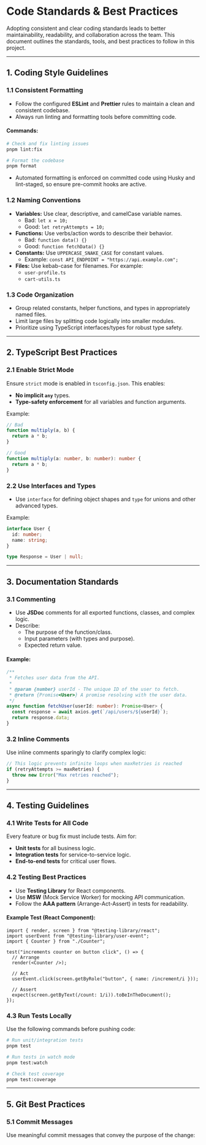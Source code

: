 # Code Standards & Best Practices

Adopting consistent and clear coding standards leads to better maintainability, readability, and collaboration across the team. This document outlines the standards, tools, and best practices to follow in this project.

---

## **1. Coding Style Guidelines**

### **1.1 Consistent Formatting**
- Follow the configured **ESLint** and **Prettier** rules to maintain a clean and consistent codebase.
- Always run linting and formatting tools before committing code.

#### Commands:
```bash
# Check and fix linting issues
pnpm lint:fix

# Format the codebase
pnpm format
```

- Automated formatting is enforced on committed code using Husky and lint-staged, so ensure pre-commit hooks are active.

### **1.2 Naming Conventions**
- **Variables:** Use clear, descriptive, and camelCase variable names.
  - Bad: `let x = 10;`
  - Good: `let retryAttempts = 10;`
- **Functions:** Use verbs/action words to describe their behavior.
  - Bad: `function data() {}`
  - Good: `function fetchData() {}`
- **Constants:** Use `UPPERCASE_SNAKE_CASE` for constant values.
  - Example: `const API_ENDPOINT = "https://api.example.com";`
- **Files:** Use kebab-case for filenames. For example:
  - `user-profile.ts`
  - `cart-utils.ts`

### **1.3 Code Organization**
- Group related constants, helper functions, and types in appropriately named files.
- Limit large files by splitting code logically into smaller modules.
- Prioritize using TypeScript interfaces/types for robust type safety.

---

## **2. TypeScript Best Practices**

### **2.1 Enable Strict Mode**
Ensure `strict` mode is enabled in `tsconfig.json`. This enables:
- **No implicit `any`** types.
- **Type-safety enforcement** for all variables and function arguments.
  
Example:
```ts
// Bad
function multiply(a, b) {
  return a * b;
}

// Good
function multiply(a: number, b: number): number {
  return a * b;
}
```

### **2.2 Use Interfaces and Types**
- Use `interface` for defining object shapes and `type` for unions and other advanced types.
  
Example:
```ts
interface User {
  id: number;
  name: string;
}

type Response = User | null;
```

---

## **3. Documentation Standards**

### **3.1 Commenting**
- Use **JSDoc** comments for all exported functions, classes, and complex logic.
- Describe:
  - The purpose of the function/class.
  - Input parameters (with types and purpose).
  - Expected return value.

#### Example:
```ts
/**
 * Fetches user data from the API.
 *
 * @param {number} userId - The unique ID of the user to fetch.
 * @return {Promise<User>} A promise resolving with the user data.
 */
async function fetchUser(userId: number): Promise<User> {
  const response = await axios.get(`/api/users/${userId}`);
  return response.data;
}
```

### **3.2 Inline Comments**
Use inline comments sparingly to clarify complex logic:
```ts
// This logic prevents infinite loops when maxRetries is reached
if (retryAttempts >= maxRetries) {
  throw new Error("Max retries reached");
}
```

---

## **4. Testing Guidelines**

### **4.1 Write Tests for All Code**
Every feature or bug fix must include tests. Aim for:
- **Unit tests** for all business logic.
- **Integration tests** for service-to-service logic.
- **End-to-end tests** for critical user flows.

### **4.2 Testing Best Practices**
- Use **Testing Library** for React components.
- Use **MSW** (Mock Service Worker) for mocking API communication.
- Follow the **AAA pattern** (Arrange-Act-Assert) in tests for readability.

#### Example Test (React Component):
```tsx
import { render, screen } from "@testing-library/react";
import userEvent from "@testing-library/user-event";
import { Counter } from "./Counter";

test("increments counter on button click", () => {
  // Arrange
  render(<Counter />);

  // Act
  userEvent.click(screen.getByRole("button", { name: /increment/i }));

  // Assert
  expect(screen.getByText(/count: 1/i)).toBeInTheDocument();
});
```

### **4.3 Run Tests Locally**
Use the following commands before pushing code:
```bash
# Run unit/integration tests
pnpm test

# Run tests in watch mode
pnpm test:watch

# Check test coverage
pnpm test:coverage
```

---

## **5. Git Best Practices**

### **5.1 Commit Messages**
Use meaningful commit messages that convey the purpose of the change:
